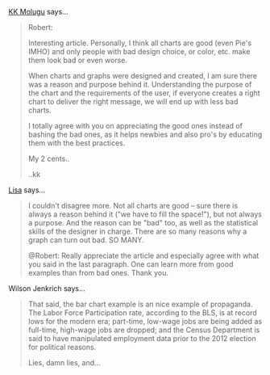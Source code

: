 <a href="http://got-data.blogspot.com" rel="nofollow noopener" target="_blank">KK Molugu</a> says…
>	Robert:
>	
>	Interesting article. Personally, I think all charts are good (even Pie's IMHO) and only people with bad design choice, or color, etc. make them look bad or even worse.
>	
>	When charts and graphs were designed and created, I am sure there was a reason and purpose behind it. Understanding the purpose of the chart and the requirements of the user, if everyone creates a right chart to deliver the right message, we will end up with less bad charts. 
>	
>	I totally agree with you on appreciating the good ones instead of bashing the bad ones, as it helps newbies and also pro's by educating them with the best practices. 
>	
>	My 2 cents.. 
>	
>	..kk

<a href="http://lisacharlotterost.de" rel="nofollow noopener" target="_blank">Lisa</a> says…
>	I couldn't disagree more. Not all charts are good – sure there is always a reason behind it ("we have to fill the space!"), but not always a purpose. And the reason can be "bad" too, as well as the statistical skills of the designer in charge. There are so many reasons why a graph can turn out bad. SO MANY. 
>	
>	@Robert: Really appreciate the article and especially agree with what you said in the last paragraph. One can learn more from good examples than from bad ones. Thank you.

Wilson Jenkrich says…
>	That said, the bar chart example is an nice example of propaganda. The Labor Force Participation rate, according to the BLS, is at record lows for the modern era; part-time, low-wage jobs are being added as full-time, high-wage jobs are dropped; and the Census Department is said to have manipulated employment data prior to the 2012 election for political reasons.
>	
>	Lies, damn lies, and...
